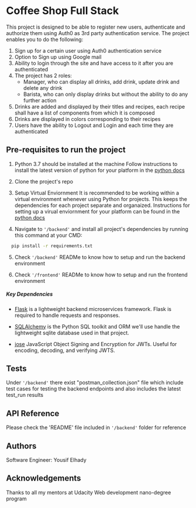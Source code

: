# Coffee Shop Full Stack

This project is designed to be able to register new users, authenticate and authorize them using Auth0 as 3rd party authentication service.
The project enables you to do the following:
  1. Sign up for a certain user using Auth0 authentication service
  2. Option to Sign up using Google mail
  3. Ability to login through the site and have access to it after you are authenticated
  4. The project has 2 roles:
      - Manager, who can display all drinks, add drink, update drink and delete any drink
      - Barista, who can only display drinks but without the ability to do any further action
  5. Drinks are added and displayed by their titles and recipes, each recipe shall have a list of components from which it is composed
  6. Drinks are displayed in colors corresponding to their recipes
  7. Users have the ability to Logout and Login and each time they are authenticated


## Pre-requisites to run the project

1. Python 3.7 should be installed at the machine
  Follow instructions to install the latest version of python for your platform in the [python docs](https://docs.python.org/3/using/unix.html#getting-and-installing-the-latest-version-of-python)

2. Clone the project's repo

3. Setup Virtual Enviornment
  It is recommended to be working within a virtual environment whenever using Python for projects. This keeps the dependencies for each project separate and organaized. Instructions for setting up a virual enviornment for your platform can be found in the [python docs](https://packaging.python.org/guides/installing-using-pip-and-virtual-environments/)

4. Navigate to `'/backend'` and install all project's dependencies by running this command at your CMD:
```bash
  pip install -r requirements.txt
```

5. Check `'/backend'` READMe to know how to setup and run the backend environment

6. Check `'/frontend'` READMe to know how to setup and run the frontend environment


##### Key Dependencies

- [Flask](http://flask.pocoo.org/) is a lightweight backend microservices framework. Flask is required to handle requests and responses.

- [SQLAlchemy](https://www.sqlalchemy.org/) is the Python SQL toolkit and ORM we'll use handle the lightweight sqlite database used in that project.

- [jose](https://python-jose.readthedocs.io/en/latest/) JavaScript Object Signing and Encryption for JWTs. Useful for encoding, decoding, and verifying JWTS.


## Tests

Under `'/backend'` there exist "postman_collection.json" file which include test cases for testing the backend endpoints and also includes the latest test_run results


## API Reference

Please check the 'README' file included in `'/backend'` folder for reference


## Authors

Software Engineer: Yousif Elhady


## Acknowledgements

Thanks to all my mentors at Udacity Web development nano-degree program
